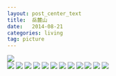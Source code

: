 ```yaml
---
layout: post_center_text
title:  岳麓山
date:   2014-08-21  
categories: living  
tag: picture  
---
```



  
![](https://code.aliyun.com/liaogang/liaogang/raw/master/2014-08-21-%E5%B2%B3%E9%BA%93%E5%B1%B1/IMG_0002.JPG)  
![](https://code.aliyun.com/liaogang/liaogang/raw/master/2014-08-21-%E5%B2%B3%E9%BA%93%E5%B1%B1/IMG_0003%202.JPG)
![](https://code.aliyun.com/liaogang/liaogang/raw/master/2014-08-21-%E5%B2%B3%E9%BA%93%E5%B1%B1/IMG_0004%202.JPG)
![](https://code.aliyun.com/liaogang/liaogang/raw/master/2014-08-21-%E5%B2%B3%E9%BA%93%E5%B1%B1/IMG_0005%202.JPG)
![](https://code.aliyun.com/liaogang/liaogang/raw/master/2014-08-21-%E5%B2%B3%E9%BA%93%E5%B1%B1/IMG_0006%202.JPG)
![](https://code.aliyun.com/liaogang/liaogang/raw/master/2014-08-21-%E5%B2%B3%E9%BA%93%E5%B1%B1/IMG_0007%202.JPG)
![](https://code.aliyun.com/liaogang/liaogang/raw/master/2014-08-21-%E5%B2%B3%E9%BA%93%E5%B1%B1/IMG_0008%202.JPG)
![](https://code.aliyun.com/liaogang/liaogang/raw/master/2014-08-21-%E5%B2%B3%E9%BA%93%E5%B1%B1/IMG_0009%202.JPG)
![](https://code.aliyun.com/liaogang/liaogang/raw/master/2014-08-21-%E5%B2%B3%E9%BA%93%E5%B1%B1/IMG_0010%202.JPG)
![](https://code.aliyun.com/liaogang/liaogang/raw/master/2014-08-21-%E5%B2%B3%E9%BA%93%E5%B1%B1/IMG_0011%202.JPG)
![](https://code.aliyun.com/liaogang/liaogang/raw/master/2014-08-21-%E5%B2%B3%E9%BA%93%E5%B1%B1/IMG_0012%202.JPG)
![](https://code.aliyun.com/liaogang/liaogang/raw/master/2014-08-21-%E5%B2%B3%E9%BA%93%E5%B1%B1/IMG_0013%202.JPG)
![](https://code.aliyun.com/liaogang/liaogang/raw/master/2014-08-21-%E5%B2%B3%E9%BA%93%E5%B1%B1/IMG_0014%202.JPG)

